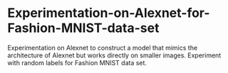 # Experimentation-on-Alexnet-for-Fashion-MNIST-data-set
Experimentation on Alexnet to construct a model that mimics the architecture of Alexnet but works directly on smaller images. Experiment with random labels for Fashion MNIST data set. 
